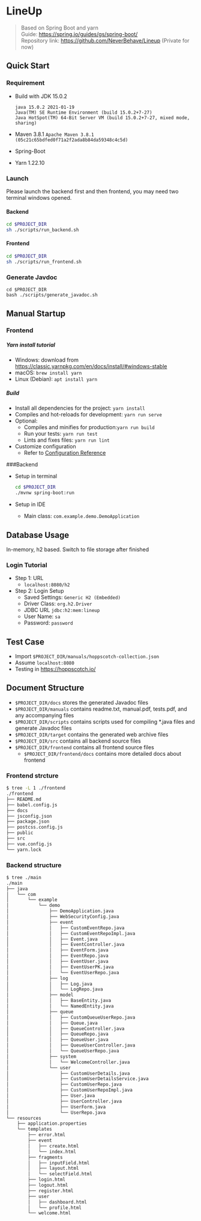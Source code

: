 # LineUp

> Based on Spring Boot and yarn  
> Guide: <https://spring.io/guides/gs/spring-boot/>  
> Repository link: <https://github.com/NeverBehave/Lineup> (Private for now)

## Quick Start
### Requirement
- Build with JDK 15.0.2
	
	```
	java 15.0.2 2021-01-19
	Java(TM) SE Runtime Environment (build 15.0.2+7-27)
	Java HotSpot(TM) 64-Bit Server VM (build 15.0.2+7-27, mixed mode, sharing)
	```
- Maven 3.8.1 `Apache Maven 3.8.1 (05c21c65bdfed0f71a2f2ada8b84da59348c4c5d)`
- Spring-Boot
- Yarn 1.22.10

### Launch
Please launch the backend first and then frontend, you may need two terminal windows opened.

#### Backend

```Bash
cd $PROJECT_DIR
sh ./scripts/run_backend.sh
```

#### Frontend

```Bash
cd $PROJECT_DIR
sh ./scripts/run_frontend.sh
```

### Generate Javdoc
```
cd $PROJECT_DIR
bash ./scripts/generate_javadoc.sh
```

## Manual Startup 
### Frontend
##### Yarn install tutorial
- Windows: download from <https://classic.yarnpkg.com/en/docs/install/#windows-stable>
- macOS: `brew install yarn`
- Linux (Debian): `apt install yarn`

##### Build
- Install all dependencies for the project: `yarn install`
- Compiles and hot-reloads for development: `yarn run serve`
- Optional:
	- Compiles and minifies for production:`yarn run build`
	- Run your tests: `yarn run test`
	- Lints and fixes files: `yarn run lint`
- Customize configuration
	- Refer to [Configuration Reference](https://cli.vuejs.org/config/)

###Backend
- Setup in terminal

	```Bash
	cd $PROJECT_DIR
	./mvnw spring-boot:run
	```
- Setup in IDE
	- Main class: `com.example.demo.DemoApplication`

## Database Usage

In-memory, h2 based. Switch to file storage after finished

### Login Tutorial
- Step 1: URL
	- `localhost:8080/h2`
- Step 2: Login Setup
	- Saved Settings: `Generic H2 (Embedded)`
	- Driver Class: `org.h2.Driver`
	- JDBC URL `jdbc:h2:mem:lineup`
	- User Name: `sa`
	- Password: `password`

## Test Case

- Import `$PROJECT_DIR/manuals/hoppscotch-collection.json`
- Assume `localhost:8080`
- Testing in <https://hoppscotch.io/>

## Document Structure
- `$PROJECT_DIR/docs` stores the generated Javadoc files
- `$PROJECT_DIR/manuals` contains readme.txt, manual.pdf, tests.pdf, and any accompanying files
- `$PROJECT_DIR/scripts` contains scripts used for compiling *.java files and generate Javadoc files
- `$PROJECT_DIR/target` contains the generated web archive files
- `$PROJECT_DIR/src` contains all backend source files
- `$PROJECT_DIR/frontend` contains all frontend source files
	- `$PROJECT_DIR/frontend/docs` contains more detailed docs about frontend

### Frontend strcture
```Bash
$ tree -L 1 ./frontend
./frontend
├── README.md
├── babel.config.js
├── docs
├── jsconfig.json
├── package.json
├── postcss.config.js
├── public
├── src
├── vue.config.js
└── yarn.lock
```

### Backend structure
```Bash
$ tree ./main
./main
├── java
│   └── com
│       └── example
│           └── demo
│               ├── DemoApplication.java
│               ├── WebSecurityConfig.java
│               ├── event
│               │   ├── CustomEventRepo.java
│               │   ├── CustomEventRepoImpl.java
│               │   ├── Event.java
│               │   ├── EventController.java
│               │   ├── EventForm.java
│               │   ├── EventRepo.java
│               │   ├── EventUser.java
│               │   ├── EventUserPK.java
│               │   └── EventUserRepo.java
│               ├── log
│               │   ├── Log.java
│               │   └── LogRepo.java
│               ├── model
│               │   ├── BaseEntity.java
│               │   └── NamedEntity.java
│               ├── queue
│               │   ├── CustomQueueUserRepo.java
│               │   ├── Queue.java
│               │   ├── QueueController.java
│               │   ├── QueueRepo.java
│               │   ├── QueueUser.java
│               │   ├── QueueUserController.java
│               │   └── QueueUserRepo.java
│               ├── system
│               │   └── WelcomeController.java
│               └── user
│                   ├── CustomUserDetails.java
│                   ├── CustomUserDetailsService.java
│                   ├── CustomUserRepo.java
│                   ├── CustomUserRepoImpl.java
│                   ├── User.java
│                   ├── UserController.java
│                   ├── UserForm.java
│                   └── UserRepo.java
└── resources
    ├── application.properties
    └── templates
        ├── error.html
        ├── event
        │   ├── create.html
        │   └── index.html
        ├── fragments
        │   ├── inputField.html
        │   ├── layout.html
        │   └── selectField.html
        ├── login.html
        ├── logout.html
        ├── register.html
        ├── user
        │   ├── dashboard.html
        │   └── profile.html
        └── welcome.html
```

